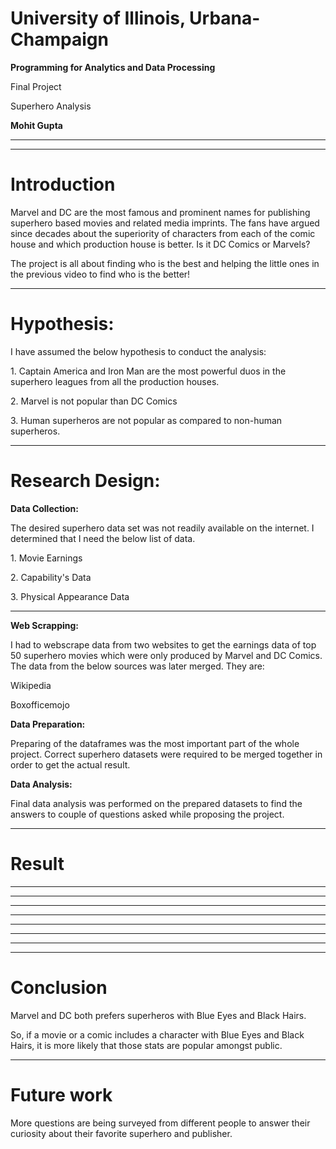 
# University of Illinois, Urbana-Champaign



**Programming for Analytics and Data Processing**

Final Project

<p class="fragment">Superhero Analysis</p>

**Mohit Gupta**

---

<!-- .slide: data-background-iframe="https://www.youtube.com/embed/HtWuOYiKZKA" data-background-interactive -->

---

# Introduction


<p class="fragment">Marvel and DC are the most famous and prominent names for publishing superhero based movies and related media imprints. The fans have argued since decades about the superiority of characters from each of the comic house and which production house is better. Is it DC Comics or Marvels? </p>

<p class="fragment">The project is all about finding who is the best and helping the little ones in the previous video to find who is the better!</p>

---

# Hypothesis:

I have assumed the below hypothesis to conduct the analysis:

<p class="fragment">1. Captain America and Iron Man are the most powerful duos in the superhero leagues from all the production houses.</p>

<p class="fragment">2. Marvel is not popular than DC Comics</p>

<p class="fragment">3. Human superheros are not popular as compared to non-human superheros.</p>

---

# Research Design:

**Data Collection:**

The desired superhero data set was not readily available on the internet. I determined that I need the below list of data.
<p class="fragment">1. Movie Earnings</p>
<p class="fragment">2. Capability's Data </p>
<p class="fragment">3. Physical Appearance Data</p>

---

**Web Scrapping:**

I had to webscrape data from two websites to get the earnings data of top 50 superhero movies which were only produced by Marvel and DC Comics. The data from the below sources was later merged. They are:

<p class="fragment">Wikipedia</p>
<p class="fragment">Boxofficemojo</p>



**Data Preparation:**

Preparing of the dataframes was the most important part of the whole project. Correct superhero datasets were required to be merged together in order to get the actual result. 



**Data Analysis:**

Final data analysis was performed on the prepared datasets to find the answers to couple of questions asked while proposing the project.

---

# Result

---

<!-- .slide: data-background="fte.png" data-background-size="1000px"-->

---

<!-- .slide: data-background="big.png" data-background-size="1000px"-->

---

<!-- .slide: data-background="earnings.png" data-background-size="1000px"-->

---

<!-- .slide: data-background="dcEye.png" data-background-size="700px"-->

---

<!-- .slide: data-background="marvelEye.png" data-background-size="700px"-->

---

<!-- .slide: data-background="dchair.png" data-background-size="700px"-->

---

<!-- .slide: data-background="marvelHair.png" data-background-size="700px"-->

---

# Conclusion

Marvel and DC both prefers superheros with Blue Eyes and Black Hairs.

So, if a movie or a comic includes a character with Blue Eyes and Black Hairs, it is more likely that those stats are popular amongst public.

---
# Future work

More questions are being surveyed from different people to answer their curiosity about their favorite superhero and publisher.

